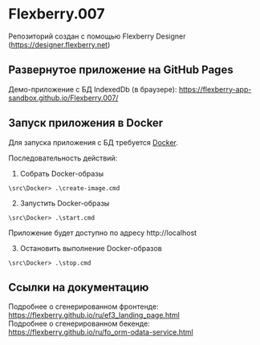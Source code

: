 # Flexberry.007
Репозиторий создан с помощью Flexberry Designer (https://designer.flexberry.net)

## Развернутое приложение на GitHub Pages

Демо-приложение с БД IndexedDb (в браузере):
https://flexberry-app-sandbox.github.io/Flexberry.007/

## Запуск приложения в Docker

Для запуска приложения с БД требуется [Docker](https://docker.com).

Последовательность действий:

1. Собрать Docker-образы
```
\src\Docker> .\create-image.cmd
```

2. Запустить Docker-образы
```
\src\Docker> .\start.cmd
```

Приложение будет доступно по адресу http://localhost

3. Остановить выполнение Docker-образов
```
\src\Docker> .\stop.cmd
```

## Ссылки на документацию

Подробнее о сгенерированном фронтенде: https://flexberry.github.io/ru/ef3_landing_page.html  
Подробнее о сгенерированном бекенде: https://flexberry.github.io/ru/fo_orm-odata-service.html
